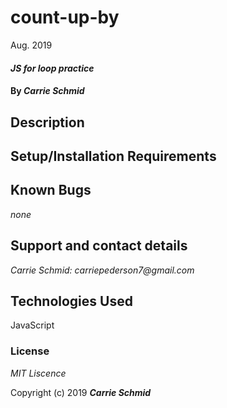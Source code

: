 # count-up-by



Aug. 2019



#### _JS for loop practice_

#### By _**Carrie Schmid**_

## Description


## Setup/Installation Requirements



## Known Bugs

_none_



## Support and contact details


_Carrie Schmid: carriepederson7@gmail.com_

## Technologies Used

JavaScript

### License

*MIT Liscence*

Copyright (c) 2019 **_Carrie Schmid_**
